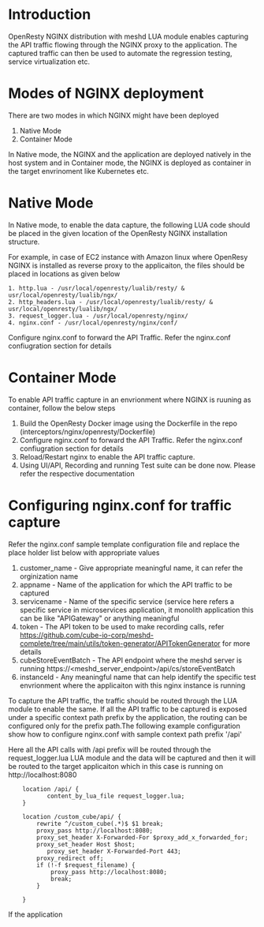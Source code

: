 # Introduction

OpenResty NGINX distribution with meshd LUA module enables capturing the API traffic flowing through the NGINX proxy to the application. The captured traffic can then be used to automate the regression testing, service virtualization etc.

# Modes of NGINX deployment

There are two modes in which NGINX might have been deployed

1. Native Mode
2. Container Mode

In Native mode, the NGINX and the application are deployed natively in the host system and in Container mode, the NGINX is deployed as container in the target envrinoment like Kubernetes etc.

# Native Mode

In Native mode, to enable the data capture, the following LUA code should be placed in the given location of the OpenResty NGINX installation structure.

For example, in case of EC2 instance with Amazon linux where OpenResy NGINX is installed as reverse proxy to the applicaiton, the files should be placed in locations as given below

    1. http.lua - /usr/local/openresty/lualib/resty/ &  usr/local/openresty/lualib/ngx/
    2. http_headers.lua - /usr/local/openresty/lualib/resty/ & usr/local/openresty/lualib/ngx/
    3. request_logger.lua - /usr/local/openresty/nginx/
    4. nginx.conf - /usr/local/openresty/nginx/conf/

Configure nginx.conf to forward the API Traffic. Refer the nginx.conf confiugration section for details

# Container Mode

To enable API traffic capture in an envrionment where NGINX is ruuning as container, follow the below steps

1. Build the OpenResty Docker image using the Dockerfile in the repo (interceptors/nginx/openresty/Dockerfile) 
2. Configure nginx.conf to forward the API Traffic. Refer the nginx.conf confiugration section for details
3. Reload/Restart nginx to enable the API traffic capture.
4. Using UI/API, Recording and running Test suite can be done now. Please refer the respective documentation

# Configuring nginx.conf for traffic capture

Refer the nginx.conf sample template configuration file and replace the place holder list below with appropriate values

1. customer_name - Give appropriate meaningful name, it can refer the orginization name
2. appname - Name of the application for which the API traffic to be captured
3. servicename - Name of the specific service (service here refers a specific service in microservices application, it monolith application this can be like "APIGateway" or anything meaningful
4. token - The API token to be used to make recording calls, refer https://github.com/cube-io-corp/meshd-complete/tree/main/utils/token-generator/APITokenGenerator for more details
5. cubeStoreEventBatch - The API endpoint where the meshd server is running https://<meshd_server_endpoint>/api/cs/storeEventBatch
6. instanceId - Any meaningful name that can help identify the specific test envrionment where the applicaiton with this nginx instance is running


To capture the API traffic, the traffic should be routed through the LUA module to enable the same. If all the API traffic to be captured is exposed under a specific context path prefix by the application, the routing can be configured only for the prefix path.The following example configuration show how to configure nginx.conf with sample context path prefix '/api'

Here all the API calls with /api prefix will be routed through the request_logger.lua LUA module and the data will be captured and then it will be routed to the target applicaiton which in this case is running on http://localhost:8080


    	location /api/ {
               content_by_lua_file request_logger.lua;
    	}

    	location /custom_cube/api/ {
      		rewrite ^/custom_cube(.*)$ $1 break;
            proxy_pass http://localhost:8080;
      		proxy_set_header X-Forwarded-For $proxy_add_x_forwarded_for;
      		proxy_set_header Host $host;
               proxy_set_header X-Forwarded-Port 443;
      		proxy_redirect off;
      		if (!-f $request_filename) {
          		proxy_pass http://localhost:8080;
          		break;
      		}

    	}
        

If the application 
